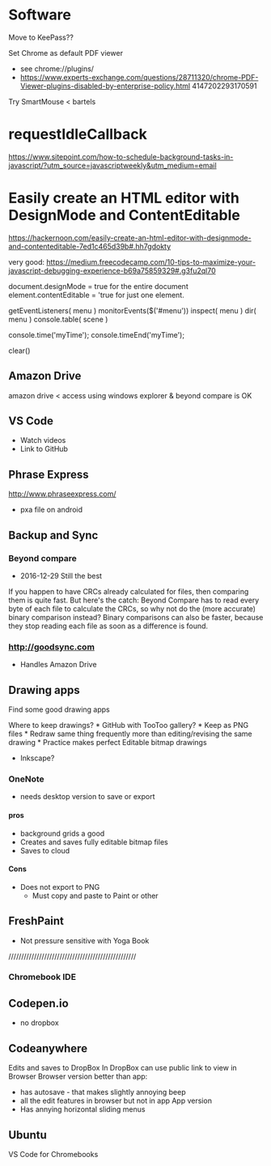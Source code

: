 
Software
=======================================================

Move to KeePass??

Set Chrome as default PDF viewer
* see chrome://plugins/
* https://www.experts-exchange.com/questions/28711320/chrome-PDF-Viewer-plugins-disabled-by-enterprise-policy.html
4147202293170591

Try
SmartMouse < bartels

# requestIdleCallback

https://www.sitepoint.com/how-to-schedule-background-tasks-in-javascript/?utm_source=javascriptweekly&utm_medium=email


# Easily create an HTML editor with DesignMode and ContentEditable

https://hackernoon.com/easily-create-an-html-editor-with-designmode-and-contenteditable-7ed1c465d39b#.hh7gdokty

very good:
https://medium.freecodecamp.com/10-tips-to-maximize-your-javascript-debugging-experience-b69a75859329#.g3fu2ql70

document.designMode = true for the entire document
element.contentEditable = 'true for just one element.

getEventListeners( menu )
monitorEvents($('#menu'))
inspect( menu )
dir( menu )
console.table( scene )

console.time('myTime');
console.timeEnd('myTime');

clear()

## Amazon Drive

amazon drive < access using windows explorer & beyond compare is OK


## VS Code

* Watch videos
* Link to GitHub


## Phrase Express

http://www.phraseexpress.com/

* pxa file on android

## Backup and Sync

### Beyond compare

* 2016-12-29 Still the best

If you happen to have CRCs already calculated for files, then comparing them is quite fast.
But here's the catch:  Beyond Compare has to read every byte of each file to calculate the CRCs,
so why not do the (more accurate) binary comparison instead?
Binary comparisons can also be faster, because they stop reading each file as soon as a difference is found.


### http://goodsync.com

* Handles Amazon Drive



## Drawing apps

Find some good drawing apps

Where to keep drawings?
	* GitHub with TooToo gallery?
	* Keep as PNG files
		* Redraw same thing frequently more than editing/revising the same drawing
		* Practice makes perfect
Editable bitmap drawings
* Inkscape?


### OneNote

* needs desktop version to save or export

#### pros

* background grids a good
* Creates and saves fully editable bitmap files
* Saves to cloud

#### Cons

* Does not export to PNG
	* Must copy and paste to Paint or other

## FreshPaint

* Not pressure sensitive with Yoga Book

//////////////////////////////////////////////////


### Chromebook IDE

## Codepen.io
* no dropbox

## Codeanywhere
Edits and saves to DropBox
In DropBox can use public link to view in Browser
Browser version better than app: 
* has autosave - that makes slightly annoying beep
* all the edit features in browser but not in app
App version
* Has annying horizontal sliding menus



## Ubuntu
VS Code for Chromebooks

